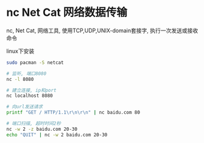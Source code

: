 # nc Net Cat 网络数据传输


nc, Net Cat, 网络工具, 使用TCP,UDP,UNIX-domain套接字, 执行一次发送或接收命令

linux下安装

```bash
sudo pacman -S netcat
```


```bash
# 监听, 端口8080
nc -l 8080

# 建立连接, ip和port
nc localhost 8080

# 向url发送请求
printf "GET / HTTP/1.1\r\n\r\n" | nc baidu.com 80

# 端口扫描, 超时时间2秒
nc -w 2 -z baidu.com 20-30
echo "QUIT" | nc -w 2 baidu.com 20-30
```

